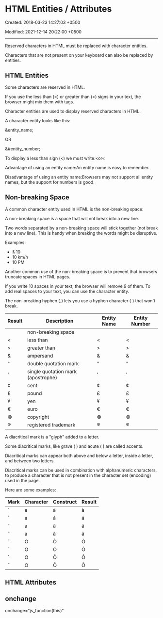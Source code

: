 # HTML Entities / Attributes

Created: 2018-03-23 14:27:03 +0500

Modified: 2021-12-14 20:22:00 +0500

---

Reserved characters in HTML must be replaced with character entities.

Characters that are not present on your keyboard can also be replaced by entities.

## HTML Entities

Some characters are reserved in HTML.

If you use the less than (<) or greater than (>) signs in your text, the browser might mix them with tags.

Character entities are used to display reserved characters in HTML.

A character entity looks like this:

&entity_name;

OR

&#entity_number;

To display a less than sign (<) we must write:&lt;or&#60;

Advantage of using an entity name:An entity name is easy to remember.

Disadvantage of using an entity name:Browsers may not support all entity names, but the support for numbers is good.

## Non-breaking Space

A common character entity used in HTML is the non-breaking space:&nbsp;

A non-breaking space is a space that will not break into a new line.

Two words separated by a non-breaking space will stick together (not break into a new line). This is handy when breaking the words might be disruptive.

Examples:

- § 10
- 10 km/h
- 10 PM

Another common use of the non-breaking space is to prevent that browsers truncate spaces in HTML pages.

If you write 10 spaces in your text, the browser will remove 9 of them. To add real spaces to your text, you can use the&nbsp;character entity.

The non-breaking hyphen ([&#8209;](https://www.w3schools.com/charsets/ref_utf_punctuation.asp)) lets you use a hyphen character (‑) that won't break.

| **Result** | **Description**                    | **Entity Name** | **Entity Number** |
|----------|---------------------------------|--------------|---------------|
|           | non-breaking space                 | &nbsp;          | &#160;            |
| <         | less than                          | &lt;            | &#60;             |
| >         | greater than                       | &gt;            | &#62;             |
| &          | ampersand                          | &amp;           | &#38;             |
| "         | double quotation mark              | &quot;          | &#34;             |
| '         | single quotation mark (apostrophe) | &apos;          | &#39;             |
| ¢          | cent                               | &cent;          | &#162;            |
| £          | pound                              | &pound;         | &#163;            |
| ¥          | yen                                | &yen;           | &#165;            |
| €          | euro                               | &euro;          | &#8364;           |
| ©          | copyright                          | &copy;          | &#169;            |
| ®          | registered trademark               | &reg;           | &#174;            |

A diacritical mark is a "glyph" added to a letter.

Some diacritical marks, like grave ( ̀) and acute ( ́) are called accents.

Diacritical marks can appear both above and below a letter, inside a letter, and between two letters.

Diacritical marks can be used in combination with alphanumeric characters, to produce a character that is not present in the character set (encoding) used in the page.

Here are some examples:

| **Mark** | **Character** | **Construct** | **Result** |
|----------|---------------|---------------|------------|
| ̀        | a             | a&#768;       | à          |
| ́        | a             | a&#769;       | á          |
| ̂         | a             | a&#770;       | â          |
| ̃        | a             | a&#771;       | ã          |
| ̀        | O             | O&#768;       | Ò          |
| ́        | O             | O&#769;       | Ó          |
| ̂         | O             | O&#770;       | Ô          |
| ̃        | O             | O&#771;       | Õ          |

## HTML Attributes

## onchange

onchange="js_function(this)"

<script>

function js_function(obj) {

console.log(obj.id)

console.log(obj.value)

obj.classList.add('custom-danger')

}

</script>
